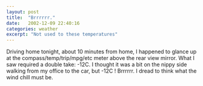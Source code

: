 ```yaml
---
layout: post
title:  "Brrrrrr."
date:   2002-12-09 22:40:16
categories: weather
excerpt: "Not used to these temperatures"
---
```

Driving home tonight, about 10 minutes from home, I happened to glance up at the compass/temp/trip/mpg/etc meter above the rear view mirror. What I saw required a double take: -12C. I thought it was a bit on the nippy side walking from my office to the car, but -12C ! Brrrrrr. I dread to think what the wind chill must be.

